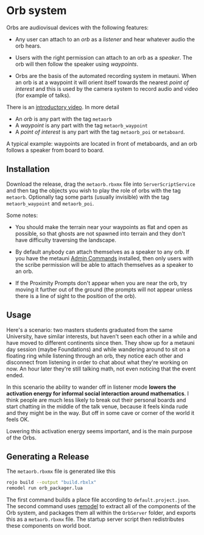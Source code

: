 # Orb system

Orbs are audiovisual devices with the following features:

* Any user can attach to an *orb* as a *listener* and hear whatever audio the orb hears.

* Users with the right permission can attach to an orb as a *speaker*. The orb will then follow the speaker using *waypoints*.

* Orbs are the basis of the automated recording system in metauni. When an orb is at a waypoint it will orient itself towards the nearest *point of interest* and this is used by the camera system to record audio and video (for example of talks).

There is an [introductory video](https://youtu.be/0vuNKcCv1sk). In more detail

* An *orb* is any part with the tag `metaorb`
* A *waypoint* is any part with the tag `metaorb_waypoint`
* A *point of interest* is any part with the tag `metaorb_poi` or `metaboard`.

A typical example: waypoints are located in front of metaboards, and an orb follows a speaker from board to board.

## Installation

Download the release, drag the `metaorb.rbxmx` file into `ServerScriptService` and then tag the objects you wish to play the role of orbs with the tag `metaorb`. Optionally tag some parts (usually invisible) with the tag `metaorb_waypoint` and `metaorb_poi`.

Some notes:

* You should make the terrain near your waypoints as flat and open as possible, so that ghosts are not spawned into terrain and they don't have difficulty traversing the landscape.

* By default anybody can attach themselves as a speaker to any orb. If you have the metauni [Admin Commands](https://github.com/metauni/admin) installed, then only users with the scribe permission will be able to attach themselves as a speaker to an orb.

* If the Proximity Prompts don't appear when you are near the orb, try moving it further out of the ground (the prompts will not appear unless there is a line of sight to the position of the orb).

## Usage

Here's a scenario: two masters students graduated from the same University, have similar interests, but haven't seen each other in a while and have moved to different continents since then. They show up for a metauni day session (maybe Foundations) and while wandering around to sit on a floating ring while listening through an orb, they notice each other and disconnect from listening in order to chat about what they're working on now. An hour later they're still talking math, not even noticing that the event ended.

In this scenario the ability to wander off in listener mode **lowers the activation energy for informal social interaction around mathematics**. I think people are much less likely to break out their personal boards and start chatting in the middle of the talk venue, because it feels kinda rude and they might be in the way. But off in some cave or corner of the world it feels OK.

Lowering this activation energy seems important, and is the main purpose of the Orbs.

## Generating a Release

The `metaorb.rbxmx` file is generated like this
```bash
rojo build --output "build.rbxlx"
remodel run orb_packager.lua
```

The first command builds a place file according to `default.project.json`.
The second command uses [remodel](https://github.com/rojo-rbx/remodel) to extract all of the components of the Orb system,
and packages them all within the `OrbServer` folder, and exports this 
as a `metaorb.rbxmx` file. The startup server script then redistributes these
components on world boot.